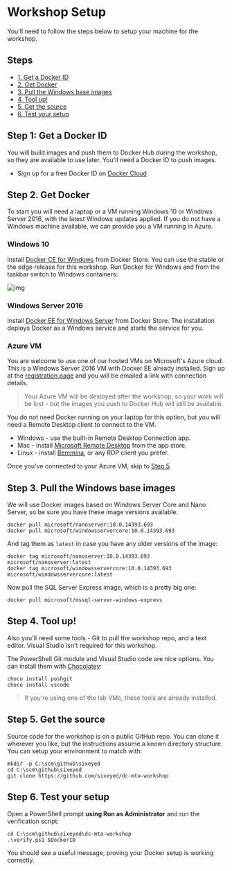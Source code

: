 # Workshop Setup

You'll need to follow the steps below to setup your machine for the workshop.

## Steps

* [1. Get a Docker ID](#1)
* [2. Get Docker](#2)
* [3. Pull the Windows base images](#3)
* [4. Tool up!](#4)
* [5. Get the source](#5)
* [6. Test your setup](#6)


## <a name="1"></a>Step 1: Get a Docker ID

You will build images and push them to Docker Hub during the workshop, so they are available to use later. You'll need a Docker ID to push images.

- Sign up for a free Docker ID on [Docker Cloud](https://cloud.docker.com/)

## <a name="2"></a>Step 2. Get Docker

To start you will need a laptop or a VM running Windows 10 or Windows Server 2016, with the latest Windows updates applied. If you do not have a Windows machine available, we can provide you a VM running in Azure. 

### Windows 10

Install [Docker CE for Windows]() from Docker Store. You can use the stable or the edge release for this workshop. Run Docker for Windows and from the taskbar switch to Windows containers:

![img]()

### Windows Server 2016

Install [Docker EE for Windows Server]() from Docker Store. The installation deploys Docker as a Windows service and starts the service for you.

### Azure VM

You are welcome to use one of our hosted VMs on Microsoft's Azure cloud. This is a Windows Server 2016 VM with Docker EE already installed. Sign up at the [registration page]() and you will be emailed a link with connection details.

> Your Azure VM will be destoyed after the workshop, so your work will be lost - but the images you push to Docker Hub will still be available.

You do not need Docker running on your laptop for this option, but you will need a Remote Desktop client to connect to the VM. 

- Windows - use the built-in Remote Desktop Connection app.
- Mac - install [Microsoft Remote Desktop](https://itunes.apple.com/us/app/microsoft-remote-desktop/id715768417?mt=12) from the app store.
- Linux - install [Remmina](http://www.remmina.org/wp/), or any RDP client you prefer.

Once you've connected to your Azure VM, skip to [Step 5](#5).


## <a name="3"></a>Step 3. Pull the Windows base images

We will use Docker images based on Windows Server Core and Nano Server, so be sure you have these image versions available.

```
docker pull microsoft/nanoserver:10.0.14393.693
docker pull microsoft/windowsservercore:10.0.14393.693
```

And tag them as `latest` in case you have any older versions of the image:

```
docker tag microsoft/nanoserver:10.0.14393.693 microsoft/nanoserver:latest
docker tag microsoft/windowsservercore:10.0.14393.693 microsoft/windowsservercore:latest
```

Now pull the SQL Server Express image, which is a pretty big one:

```
docker pull microsoft/mssql-server-windows-express
```

## <a name="4"></a>Step 4. Tool up!

Also you'll need some tools - Git to pull the workshop repo, and a text editor. Visual Studio isn't required for this workshop.

The PowerShell Git module and Visual Studio code are nice options. You can install them with [Chocolatey]():

```
choco install poshgit
choco install vscode
```

> If you're using one of the lab VMs, these tools are already installed.


## <a name="5"></a>Step 5. Get the source

Source code for the workshop is on a public GitHub repo. You can clone it wherever you like, but the instructions assume a known directory structure. You can setup your environment to match with:

```
mkdir -p C:\scm\github\sixeyed
cd C:\scm\github\sixeyed
git clone https://github.com/sixeyed/dc-mta-workshop
```

## <a name="6"></a>Step 6. Test your setup

Open a PowerShell prompt **using Run as Administrator** and run the verification script:

```
cd C:\scm\github\sixeyed\dc-mta-workshop
.\verify.ps1 $DockerID
```

You should see a useful message, proving your Docker setup is working correctly.
